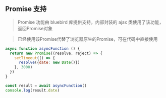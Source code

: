 ## Promise 支持

> Promise 功能由 bluebird 库提供支持，内部封装的 ajax 类使用了该功能，返回Promise对象

> 已经使用该Promise代替了浏览器原生的Promise，可在代码中直接使用

```javascript
async function asyncFunction () {
  return new Promise((resolve, reject) => {
    setTimeout(() => {
      resolve({date: new Date()})
    }, 3000)
  })
}

const result = await asyncFunction()
console.log(result.date)
```
